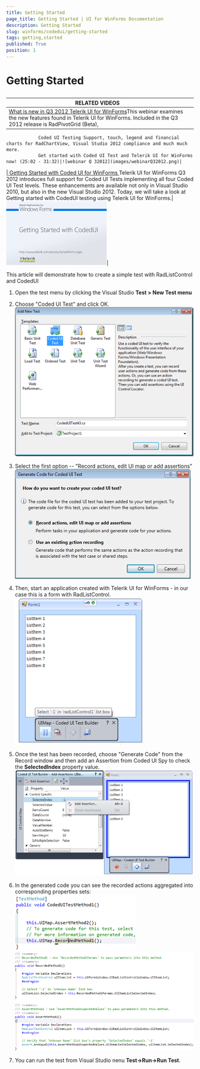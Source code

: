 ```yaml
---
title: Getting Started
page_title: Getting Started | UI for WinForms Documentation
description: Getting Started
slug: winforms/codedui/getting-started
tags: getting,started
published: True
position: 1
---
```


# Getting Started



## 


| RELATED VIDEOS |  |
| ------ | ------ |
|[What is new in Q3 2012 Telerik UI for WinForms](http://tv.telerik.com/watch/radcontrols-for-winforms/what-is-new-in-q3-2012-radcontrols-for-winforms)This webinar examines the new features found in Telerik UI for WinForms. Included in the Q3 2012 release is RadPivotGrid (Beta),
                Coded UI Testing Support, touch, legend and financial charts for RadChartView, Visual Studio 2012 compliance and much much more.
                Get started with Coded UI Test and Telerik UI for WinForms now! (25:02 - 31:32)|![webinar Q 32012](images/webinarQ32012.png)|
|[
                    Getting Started with Coded UI for WinForms
                  ](http://tv.telerik.com/watch/radcontrols-for-winforms/getting-started-with-coded-ui-for-winforms)Telerik UI for WinForms Q3 2012 introduces full support for Coded UI Tests implementing all four Coded UI Test levels.
                These enhancements are available not only in Visual Studio 2010, but also in the new Visual Studio 2012. Today, we will take
                a look at Getting started with CodedUI testing using Telerik UI for WinForms.|![codedui-getting-started 000](images/codedui-getting-started000.png)|

This article will demonstrate how to create a simple test with RadListControl and CodedUI
        

1. Open the test menu by clicking the Visual Studio __Test > New Test menu__

1. Choose "Coded UI Test" and click OK.
            ![codedui-getting-started 001](images/codedui-getting-started001.png)

1. Select the first option -- "Record actions, edit UI map or add assertions"
            ![codedui-getting-started 002](images/codedui-getting-started002.png)

1. Then, start an application created with Telerik UI for WinForms - in our case this is a form with RadListControl.
            ![codedui-getting-started 003](images/codedui-getting-started003.png)

1. Once the test has been recorded, choose "Generate Code" from the Record window and then add an Assertion from Coded UI Spy
              to check the __SelectedIndex__ property value.
            ![codedui-getting-started 004](images/codedui-getting-started004.png)

1. In the generated code you can see the recorded actions aggregated into corresponding properties sets:
            ![codedui-getting-started 005](images/codedui-getting-started005.png)![codedui-getting-started 006](images/codedui-getting-started006.png)

1. You can run the test from Visual Studio nenu __Test->Run->Run Test__.
            
